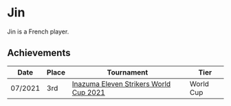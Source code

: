 # Jin

Jin is a French player.

## Achievements

|Date|Place|Tournament|Tier|
|-|-|-|-|
| 07/2021 | 3rd | [Inazuma Eleven Strikers World Cup 2021](/inapedia/tournaments/worldcup21.md) | World Cup |
